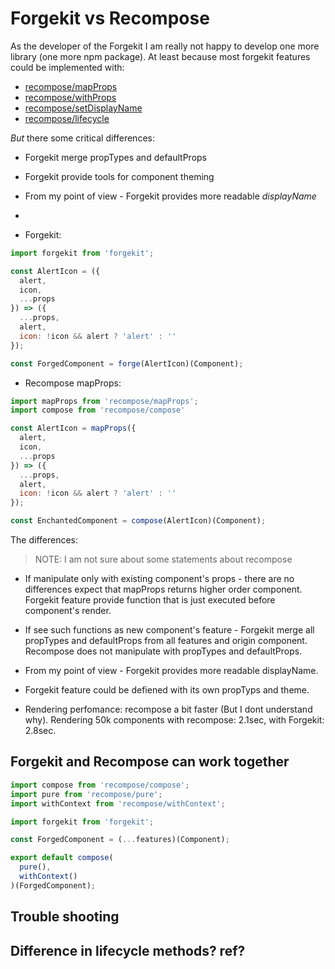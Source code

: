 # Forgekit vs Recompose

As the developer of the Forgekit I am really not happy to develop one more library (one more npm package).
At least because most forgekit features could be implemented with:

* [recompose/mapProps](https://github.com/acdlite/recompose/blob/master/docs/API.md#mapprops)
* [recompose/withProps](https://github.com/acdlite/recompose/blob/master/docs/API.md#withprops)
* [recompose/setDisplayName](https://github.com/acdlite/recompose/blob/master/docs/API.md#setdisplayname)
* [recompose/lifecycle](https://github.com/acdlite/recompose/blob/master/docs/API.md#lifecycle)

*But* there some critical differences:

* Forgekit merge propTypes and defaultProps
* Forgekit provide tools for component theming
* From my point of view - Forgekit provides more readable *displayName*
*


* Forgekit:

```js
import forgekit from 'forgekit';

const AlertIcon = ({
  alert,
  icon,
  ...props
}) => ({
  ...props,  
  alert,
  icon: !icon && alert ? 'alert' : ''
});

const ForgedComponent = forge(AlertIcon)(Component);
```

* Recompose mapProps:

```js
import mapProps from 'recompose/mapProps';
import compose from 'recompose/compose'

const AlertIcon = mapProps({
  alert,
  icon,
  ...props
}) => ({
  ...props,  
  alert,
  icon: !icon && alert ? 'alert' : ''
});

const EnchantedComponent = compose(AlertIcon)(Component);
```

The differences:

> NOTE: I am not sure about some statements about recompose

* If manipulate only with existing component's props - there are no differences expect that mapProps returns higher order component. Forgekit feature provide function that is just executed before component's render.

* If see such functions as new component's feature - Forgekit merge all propTypes and defaultProps from all features and origin component.
Recompose does not manipulate with propTypes and defaultProps.

* From my point of view - Forgekit provides more readable displayName.

* Forgekit feature could be defiened with its own propTyps and theme.

* Rendering perfomance: recompose a bit faster  (But I dont understand why). Rendering 50k components with recompose: 2.1sec, with Forgekit: 2.8sec.

## Forgekit and Recompose can work together

```js
import compose from 'recompose/compose';
import pure from 'recompose/pure';
import withContext from 'recompose/withContext';

import forgekit from 'forgekit';

const ForgedComponent = (...features)(Component);

export default compose(
  pure(),
  withContext()
)(ForgedComponent);
```

## Trouble shooting
## Difference in lifecycle methods? ref?
